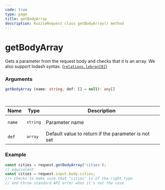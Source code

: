 ```yaml
---
code: true
type: page
title: getBodyArray
description: KuzzleRequest class getBodyArray() method
---
```


# getBodyArray

<SinceBadge version="2.16.9" />

Gets a parameter from the request body and checks that it is an array.
We also support lodash syntax. [(`relations.lebron[0]`)](https://lodash.com/docs/4.17.15#get)

### Arguments

```ts
getBodyArray (name: string, def: [] = null): any[]
```

</br>

| Name   | Type              | Description    |
|--------|-------------------|----------------|
| `name` | <pre>string</pre> | Parameter name |
| `def` | <pre>array</pre> | Default value to return if the parameter is not set |


### Example

```ts
const cities = request.getBodyArray('cities');
// equivalent
const cities = request.input.body.cities;
//+ checks to make sure that "cities" is of the right type
// and throw standard API error when it's not the case
```
